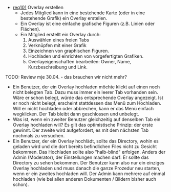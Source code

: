 * [req101](https://github.com/PolitAktiv/politaktiv-requirements/tree/master/de/requirements/req101/req101.md) Overlay erstellen
  * Jedes Mitglied kann in eine bestehende Karte (oder in eine bestehende Grafik) ein Overlay erstellen.
  * Ein Overlay ist eine  einfache grafische Figuren (z.B. Linien oder Flächen).
  * Ein Mitglied erstellt ein Overlay durch:
    1. Auswählen eines freien Tabs
    2. Verknüpfen mit einer Grafik
      1. Einzeichnen von graphischen Figuren.
      1. Hochladen und einrichten von vorgefertigten Grafiken. 
    3. Overlayeigenschaften bearbeiten: Owner, Name, Kurzbeschreibung und Link. 
  

TODO: Review mje 30.04. - das brauchen wir nicht mehr?
* Ein Benutzer, der ein Overlay hochladen möchte klickt auf einen noch nicht belegten Tab. Dazu muss immer ein leerer Tab vorhanden sein. Wäre er schon belegt, würde das entsprechende Overlay angezeigt. Ist er noch nicht belegt, erscheint stattdessen das Menü zum Hochladen. Will er nicht hochladen oder abbrechen, kann er das Menü einfach wegklicken. Der Tab bleibt dann geschlossen und unbelegt.
* Was ist, wenn ein zweiter Benutzer gleichzeitig auf denselben Tab ein Overlay hochladen will? Es gilt das optimistische Prinzip: der erste gewinnt. Der zweite wird aufgefordert, es mit dem nächsten Tab nochmals zu versuchen.
* Ein Benutzer, der ein Overlay hochlädt, sollte das Directory, wohin es geladen wird und die dort bereits befindlichen Files nicht zu Gesicht bekommen. Das Hochladen sollte also "halb-blind" erfolgen. Anders der Admin (Moderator), der Einstellungen machen darf: Er sollte das Directory zu sehen bekommen. Der Benutzer kann also nur ein einziges Overlay hochladen und muss danach die ganze Prozedur neu starten, wenn er ein zweites hochladen will. Der Admin kann mehrere auf einmal hochladen (wie bei allen anderen Dokumenten / Bildern bisher auch schon).